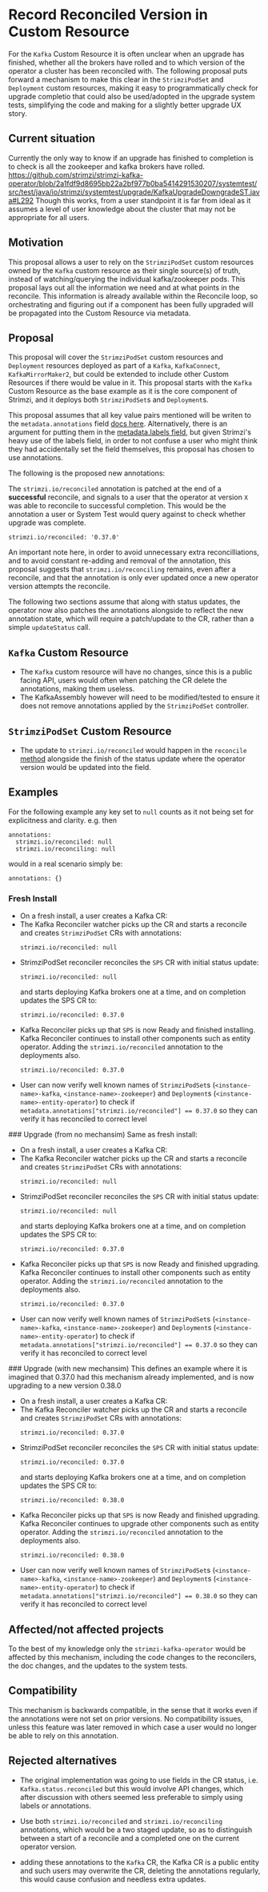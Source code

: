 # Record Reconciled Version in Custom Resource

For the `Kafka` Custom Resource it is often unclear when an upgrade has finished, whether all the brokers have rolled and to which version of the operator a cluster has been reconciled with.
The following proposal puts forward a mechanism to make this clear in the `StrimziPodSet` and `Deployment` custom resources, making it easy to programmatically check for upgrade completio that could also be used/adopted in the upgrade system tests, simplifying the code and making for a slightly better upgrade UX story.

## Current situation

Currently the only way to know if an upgrade has finished to completion is to check is all the zookeeper and kafka brokers have rolled.
https://github.com/strimzi/strimzi-kafka-operator/blob/2a1fdf9d8695bb22a2bf977b0ba5414291530207/systemtest/src/test/java/io/strimzi/systemtest/upgrade/KafkaUpgradeDowngradeST.java#L292
Though this works, from a user standpoint it is far from ideal as it assumes a level of user knowledge about the cluster that may not be appropriate for all users.

## Motivation

This proposal allows a user to rely on the `StrimziPodSet` custom resources owned by the `Kafka` custom resource as their single source(s) of truth, instead of watching/querying the individual kafka/zookeeper pods.
This proposal lays out all the information we need and at what points in the reconcile. This information is already available within the Reconcile loop, so orchestrating and figuring out if a component has been fully upgraded will be propagated into the Custom Resource via metadata.

## Proposal

This proposal will cover the `StrimziPodSet` custom resources and `Deployment` resources deployed as part of a `Kafka`, `KafkaConnect`, `KafkaMirrorMaker2`, but could be extended to include other Custom Resources if there would be value in it. This proposal starts with the `Kafka` Custom Resource as the base example as it is the core component of Strimzi, and it deploys both `StrimziPodSet`s and `Deployment`s.

This proposal assumes that all key value pairs mentioned will be writen to the `metadata.annotations` field [docs here](https://kubernetes.io/docs/concepts/overview/working-with-objects/annotations/).
Alternatively, there is an argument for putting them in the [metadata.labels field](https://kubernetes.io/docs/concepts/overview/working-with-objects/labels/), but given Strimzi's heavy use of the labels field, in order to not confuse a user who might think they had accidentally set the field themselves, this proposal has chosen to use annotations.


The following is the proposed new annotations:

The `strimzi.io/reconciled` annotation is patched at the end of a **successful** reconcile, and signals to a user that the operator at version `X` was able to reconcile to successful completion.
This would be the annotation a user or System Test would query against to check whether upgrade was complete.
```
strimzi.io/reconciled: '0.37.0'
```

<!-- The `strimzi.io/reconciling` annotation is patched to the CR at the start of reconcile and signals to a user that the operator is attempting to reconcile the CR at version Y.
```
strimzi.io/reconciling: '0.37.0'
```
This annotation is required for the following reasons:
- It signals that a reconcile on version Y has started, and that the operator is functional without checking the logs of the operator.
- The operator updates the `strimzi.io/reconciling` annotation value on reconciliation startup without overriding the `strimzi.io/reconciled` annotation. If the operator errors during reconcile it will be clear that the currently reconciled version does not match the version that the operator is applying. A two stage commit mechanism here gives much more information regarding whether it started the reconciliation versus whether it finished successfully. -->

An important note here, in order to avoid unnecessary extra reconcilliations, and to avoid constant re-adding and removal of the annotation, this proposal suggests that `strimzi.io/reconciling` remains, even after a reconcile, and that the annotation is only ever updated once a new operator version attempts the reconcile.


The following two sections assume that along with status updates, the operator now also patches the annotations alongside to reflect the new annotation state, which will require a patch/update to the CR, rather than a simple `updateStatus` call.

## `Kafka` Custom Resource
- The `Kafka` custom resource will have no changes, since this is a public facing API, users would often when patching the CR delete the annotations, making them useless.
- The KafkaAssembly however will need to be modified/tested to ensure it does not remove annotations applied by the `StrimziPodSet` controller.


## `StrimziPodSet` Custom Resource
- The update to `strimzi.io/reconciled` would happen in the `reconcile` [method](https://github.com/strimzi/strimzi-kafka-operator/blob/2a1fdf9d8695bb22a2bf977b0ba5414291530207/cluster-operator/src/main/java/io/strimzi/operator/cluster/operator/assembly/StrimziPodSetController.java#L407) alongside the finish of the status update where the operator version would be updated into the field.


## Examples

For the following example any key set to `null` counts as it not being set for explicitness and clarity.
e.g. then 
```
annotations:
  strimzi.io/reconciled: null
  strimzi.io/reconciling: null
```
would in a real scenario simply be:
```
annotations: {}
```

### Fresh Install

- On a fresh install, a user creates a Kafka CR:
- The Kafka Reconciler watcher picks up the CR and starts a reconcile
  and creates `StrimziPodSet` CRs with annotations:
  ```
  strimzi.io/reconciled: null
  ```
- StrimziPodSet reconciler reconciles the `SPS` CR with initial status update:
  ```
  strimzi.io/reconciled: null
  ```
  and starts deploying Kafka brokers one at a time, and on completion updates the SPS CR to:
  ```
  strimzi.io/reconciled: 0.37.0
  ```
- Kafka Reconciler picks up that `SPS` is now Ready and finished installing.
  Kafka Reconciler continues to install other components such as entity operator.
  Adding the `strimzi.io/reconciled` annotation to the deployments also.
  ```
  strimzi.io/reconciled: 0.37.0
  ```
- User can now verify well known names of `StrimziPodSet`s (`<instance-name>-kafka`, `<instance-name>-zookeeper`) and `Deployment`s (`<instance-name>-entity-operator`) to check if `metadata.annotations["strimzi.io/reconciled"] == 0.37.0` so they can verify it has reconciled to correct level


### Upgrade (from no mechansim)
Same as fresh install:

- On a fresh install, a user creates a Kafka CR:
- The Kafka Reconciler watcher picks up the CR and starts a reconcile
  and creates `StrimziPodSet` CRs with annotations:
  ```
  strimzi.io/reconciled: null
  ```
- StrimziPodSet reconciler reconciles the `SPS` CR with initial status update:
  ```
  strimzi.io/reconciled: null
  ```
  and starts deploying Kafka brokers one at a time, and on completion updates the SPS CR to:
  ```
  strimzi.io/reconciled: 0.37.0
  ```
- Kafka Reconciler picks up that `SPS` is now Ready and finished upgrading.
  Kafka Reconciler continues to install other components such as entity operator.
  Adding the `strimzi.io/reconciled` annotation to the deployments also.
  ```
  strimzi.io/reconciled: 0.37.0
  ```
- User can now verify well known names of `StrimziPodSet`s (`<instance-name>-kafka`, `<instance-name>-zookeeper`) and `Deployment`s (`<instance-name>-entity-operator`) to check if `metadata.annotations["strimzi.io/reconciled"] == 0.37.0` so they can verify it has reconciled to correct level

### Upgrade (with new mechansim)
This defines an example where it is imagined that 0.37.0 had this mechanism already implemented, and is now upgrading to a new version 0.38.0

- On a fresh install, a user creates a Kafka CR:
- The Kafka Reconciler watcher picks up the CR and starts a reconcile
  and creates `StrimziPodSet` CRs with annotations:
  ```
  strimzi.io/reconciled: 0.37.0
  ```
- StrimziPodSet reconciler reconciles the `SPS` CR with initial status update:
  ```
  strimzi.io/reconciled: 0.37.0
  ```
  and starts deploying Kafka brokers one at a time, and on completion updates the SPS CR to:
  ```
  strimzi.io/reconciled: 0.38.0
  ```
- Kafka Reconciler picks up that `SPS` is now Ready and finished upgrading.
  Kafka Reconciler continues to upgrade other components such as entity operator.
  Adding the `strimzi.io/reconciled` annotation to the deployments also.
  ```
  strimzi.io/reconciled: 0.38.0
  ```
- User can now verify well known names of `StrimziPodSet`s (`<instance-name>-kafka`, `<instance-name>-zookeeper`) and `Deployment`s (`<instance-name>-entity-operator`) to check if `metadata.annotations["strimzi.io/reconciled"] == 0.38.0` so they can verify it has reconciled to correct level

## Affected/not affected projects
To the best of my knowledge only the `strimzi-kafka-operator` would be affected by this mechanism, including the code changes to the reconcilers, the doc changes, and the updates to the system tests.

## Compatibility

This mechanism is backwards compatible, in the sense that it works even if the annotations were not set on prior versions.
No compatibility issues, unless this feature was later removed in which case a user would no longer be able to rely on this annotation.

## Rejected alternatives

- The original implementation was going to use fields in the CR status, i.e. `Kafka.status.reconciled` but this would involve API changes, which after discussion with others seemed less preferable to simply using labels or annotations.

- Use both `strimzi.io/reconciled` and `strimzi.io/reconciling` annotations, which would be a two staged update, so as to distinguish between a start of a reconcile and a completed one on the current operator version.

- adding these annotations to the `Kafka` CR, the Kafka CR is a public entity and such users may overwrite the CR, deleting the annotations regularly, this would cause confusion and needless extra updates.
